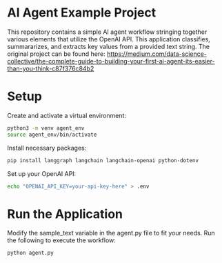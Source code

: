 # AI Agent Example Project
  This repository contains a simple AI agent workflow stringing together various elements that utilize the OpenAI API. This application classifies, summararizes, and extracts key values from a provided text string. The original project can be found here: https://medium.com/data-science-collective/the-complete-guide-to-building-your-first-ai-agent-its-easier-than-you-think-c87f376c84b2

# Setup

Create and activate a virtual environment:

```bash
python3 -m venv agent_env
source agent_env/bin/activate
```

Install necessary packages:

```bash
pip install langgraph langchain langchain-openai python-dotenv
```
Set up your OpenAI API:

```bash
echo "OPENAI_API_KEY=your-api-key-here" > .env
```

# Run the Application

Modify the sample_text variable in the agent.py file to fit your needs. Run the following to execute the workflow:

```bash
python agent.py
```

